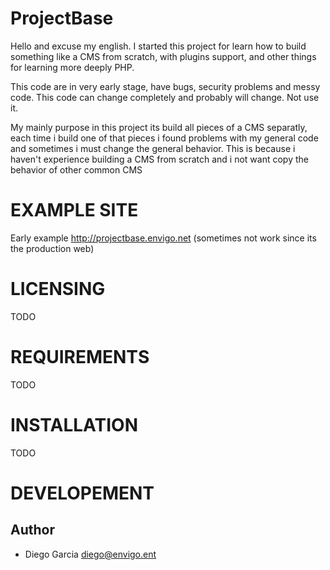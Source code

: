
ProjectBase 
===========
Hello and excuse my english.
I started this project for learn how to build something like a CMS from scratch, with plugins support, and other things for learning
more deeply PHP.

This code are in very early stage, have bugs, security problems and messy code. This code can change completely and probably will change. Not use it.

My mainly purpose in this project its build all pieces of a CMS separatly, each time i build one of that pieces i found problems with my general code
and sometimes i must change the general behavior. This is because i haven't experience building a CMS from scratch and i not want copy the behavior of other common 
 CMS


EXAMPLE SITE
============
Early example  http://projectbase.envigo.net (sometimes not work since its the production web)

LICENSING
=========
TODO

REQUIREMENTS
============
TODO

INSTALLATION
============
TODO

DEVELOPEMENT
============

Author
------

* Diego Garcia <diego@envigo.ent>




